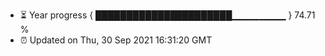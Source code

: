 - ⏳ Year progress { ██████████████████████▁▁▁▁▁▁▁▁ } 74.71 %
- ⏰ Updated on Thu, 30 Sep 2021 16:31:20 GMT

